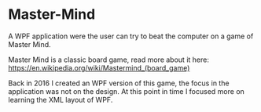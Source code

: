 # Master-Mind
A WPF application were the user can try to beat the computer on a game of Master Mind.

Master Mind is a classic board game, read more about it here: https://en.wikipedia.org/wiki/Mastermind_(board_game)

Back in 2016 I created an WPF version of this game, the focus in the application was not on the design. At this point in time I focused more on learning the XML layout of WPF.
